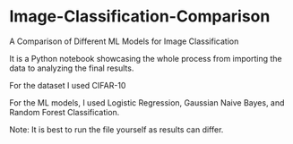 # Image-Classification-Comparison
A Comparison of Different ML Models for Image Classification


It is a Python notebook showcasing the whole process from importing the data to analyzing the final results.

For the dataset I used CIFAR-10

For the ML models, I used Logistic Regression, Gaussian Naive Bayes, and Random Forest Classification.

Note: It is best to run the file yourself as results can differ.
